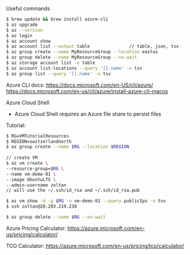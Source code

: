 
Useful commands 

```bash
$ brew update && brew install azure-cli 
$ az upgrade
$ az --version
$ az login
$ az account show
$ az account list --output table               // table, json, tsv
$ az group create --name MyResourceGroup --location eastus
$ az group delete --name MyResourceGroup --no-wait
$ az storage account list -o table
$ az account list-locations --query '[].name' -o tsv
$ az group list --query '[].name' -o tsv
```


Azure CLI docs: https://docs.microsoft.com/en-US/cli/azure/
https://docs.microsoft.com/en-us/cli/azure/install-azure-cli-macos


Azure Cloud Shell
- Azure Cloud Shell requires an Azure file share to persist files


Tutorial: 

```bash
$ RG=VMTutorialResources
$ REGION=switzerlandnorth
$ az group create --name $RG --location $REGION
 
// create VM
$ az vm create \
--resource-group=$RG \
--name vm-demo-01 \
--image UbuntuLTS \
--admin-username zoltan
// will use the ~/.ssh/id_rsa and ~/.ssh/id_rsa.pub

$ az vm show -d -g $RG -n vm-demo-01 --query publicIps -o tsv
$ ssh zoltan@20.203.219.238

$ az group delete --name $RG --no-wait
```

Azure Pricing Calculator: https://azure.microsoft.com/en-us/pricing/calculator/

TCO Calculator: https://azure.microsoft.com/en-us/pricing/tco/calculator/



